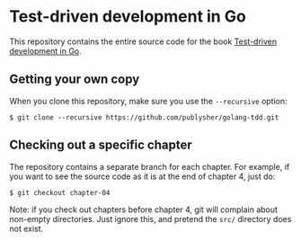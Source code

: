 Test-driven development in Go
=============================

This repository contains the entire source code for the book [Test-driven development in Go](https://leanpub.com/golang-tdd/preview). 

Getting your own copy
---------------------

When you clone this repository, make sure you use the `--recursive` option:

	$ git clone --recursive https://github.com/publysher/golang-tdd.git


Checking out a specific chapter
-------------------------------

The repository contains a separate branch for each chapter. For example, if you want to see the source code as it is at the end of chapter 4, just do:

	$ git checkout chapter-04

Note: if you check out chapters before chapter 4, git will complain about non-empty directories. Just ignore this, and pretend the `src/` directory does not exist.



